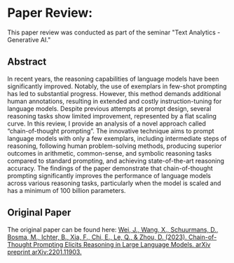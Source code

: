 # Paper Review: 

This paper review was conducted as part of the seminar "Text Analytics - Generative AI."


## Abstract

In recent years, the reasoning capabilities of language models have been significantly improved. Notably, the use of exemplars in few-shot prompting has led to substantial progress. However, this method demands additional human annotations, resulting in extended and costly instruction-tuning for language models. Despite previous attempts at prompt design, several reasoning tasks show limited improvement, represented by a flat scaling curve. In this review, I provide an analysis of a novel approach called “chain-of-thought prompting”. The innovative technique aims to prompt language models with only a few exemplars, including intermediate steps of reasoning, following human problem-solving methods, producing superior outcomes in arithmetic, common-sense, and symbolic reasoning tasks compared to standard prompting, and achieving state-of-the-art reasoning accuracy. The findings of the paper demonstrate that chain-of-thought prompting significantly improves the performance of language models across various reasoning tasks, particularly when the model is scaled and has a minimum of 100 billion parameters.



## Original Paper

The original paper can be found here:
[Wei, J., Wang, X., Schuurmans, D., Bosma, M., Ichter, B., Xia, F., Chi, E., Le, Q., & Zhou, D. (2023). Chain-of-Thought Prompting Elicits Reasoning in Large Language Models. arXiv preprint arXiv:2201.11903.](https://arxiv.org/abs/2203.11171)

